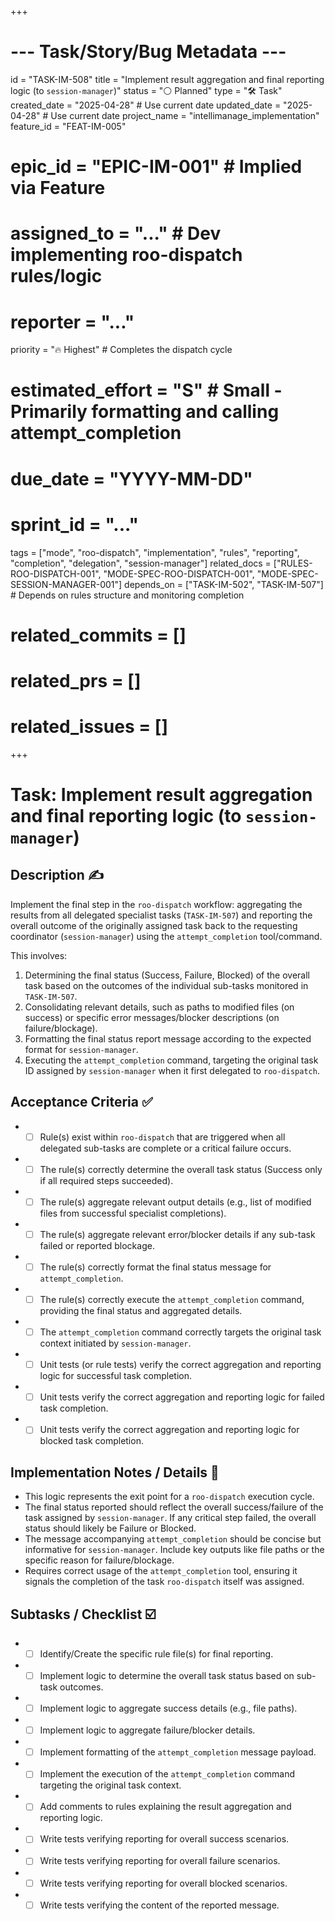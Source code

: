 +++
# --- Task/Story/Bug Metadata ---
id = "TASK-IM-508"
title = "Implement result aggregation and final reporting logic (to `session-manager`)"
status = "⚪️ Planned"
type = "🛠️ Task"
created_date = "2025-04-28" # Use current date
updated_date = "2025-04-28" # Use current date
project_name = "intellimanage_implementation"
feature_id = "FEAT-IM-005"
# epic_id = "EPIC-IM-001" # Implied via Feature
# assigned_to = "..." # Dev implementing roo-dispatch rules/logic
# reporter = "..."
priority = "🔥 Highest" # Completes the dispatch cycle
# estimated_effort = "S" # Small - Primarily formatting and calling attempt_completion
# due_date = "YYYY-MM-DD"
# sprint_id = "..."
tags = ["mode", "roo-dispatch", "implementation", "rules", "reporting", "completion", "delegation", "session-manager"]
related_docs = ["RULES-ROO-DISPATCH-001", "MODE-SPEC-ROO-DISPATCH-001", "MODE-SPEC-SESSION-MANAGER-001"]
depends_on = ["TASK-IM-502", "TASK-IM-507"] # Depends on rules structure and monitoring completion
# related_commits = []
# related_prs = []
# related_issues = []
+++

# Task: Implement result aggregation and final reporting logic (to `session-manager`)

## Description ✍️

Implement the final step in the `roo-dispatch` workflow: aggregating the results from all delegated specialist tasks (`TASK-IM-507`) and reporting the overall outcome of the originally assigned task back to the requesting coordinator (`session-manager`) using the `attempt_completion` tool/command.

This involves:
1.  Determining the final status (Success, Failure, Blocked) of the overall task based on the outcomes of the individual sub-tasks monitored in `TASK-IM-507`.
2.  Consolidating relevant details, such as paths to modified files (on success) or specific error messages/blocker descriptions (on failure/blockage).
3.  Formatting the final status report message according to the expected format for `session-manager`.
4.  Executing the `attempt_completion` command, targeting the original task ID assigned by `session-manager` when it first delegated to `roo-dispatch`.

## Acceptance Criteria ✅

*   - [ ] Rule(s) exist within `roo-dispatch` that are triggered when all delegated sub-tasks are complete or a critical failure occurs.
*   - [ ] The rule(s) correctly determine the overall task status (Success only if all required steps succeeded).
*   - [ ] The rule(s) aggregate relevant output details (e.g., list of modified files from successful specialist completions).
*   - [ ] The rule(s) aggregate relevant error/blocker details if any sub-task failed or reported blockage.
*   - [ ] The rule(s) correctly format the final status message for `attempt_completion`.
*   - [ ] The rule(s) correctly execute the `attempt_completion` command, providing the final status and aggregated details.
*   - [ ] The `attempt_completion` command correctly targets the original task context initiated by `session-manager`.
*   - [ ] Unit tests (or rule tests) verify the correct aggregation and reporting logic for successful task completion.
*   - [ ] Unit tests verify the correct aggregation and reporting logic for failed task completion.
*   - [ ] Unit tests verify the correct aggregation and reporting logic for blocked task completion.

## Implementation Notes / Details 📝

*   This logic represents the exit point for a `roo-dispatch` execution cycle.
*   The final status reported should reflect the overall success/failure of the task assigned by `session-manager`. If any critical step failed, the overall status should likely be Failure or Blocked.
*   The message accompanying `attempt_completion` should be concise but informative for `session-manager`. Include key outputs like file paths or the specific reason for failure/blockage.
*   Requires correct usage of the `attempt_completion` tool, ensuring it signals the completion of the task `roo-dispatch` itself was assigned.

## Subtasks / Checklist ☑️

*   - [ ] Identify/Create the specific rule file(s) for final reporting.
*   - [ ] Implement logic to determine the overall task status based on sub-task outcomes.
*   - [ ] Implement logic to aggregate success details (e.g., file paths).
*   - [ ] Implement logic to aggregate failure/blocker details.
*   - [ ] Implement formatting of the `attempt_completion` message payload.
*   - [ ] Implement the execution of the `attempt_completion` command targeting the original task context.
*   - [ ] Add comments to rules explaining the result aggregation and reporting logic.
*   - [ ] Write tests verifying reporting for overall success scenarios.
*   - [ ] Write tests verifying reporting for overall failure scenarios.
*   - [ ] Write tests verifying reporting for overall blocked scenarios.
*   - [ ] Write tests verifying the content of the reported message.